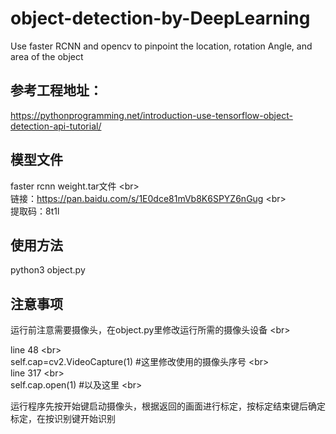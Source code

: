 # object-detection-by-DeepLearning
Use faster RCNN and opencv to pinpoint the location, rotation Angle, and area of the object

## 参考工程地址：

https://pythonprogramming.net/introduction-use-tensorflow-object-detection-api-tutorial/

## 模型文件

faster rcnn weight.tar文件 \<br>  
链接：https://pan.baidu.com/s/1E0dce81mVb8K6SPYZ6nGug \<br>  
提取码：8t1l 

## 使用方法

python3 object.py

## 注意事项

运行前注意需要摄像头，在object.py里修改运行所需的摄像头设备 \<br>  

line 48 \<br>  
self.cap=cv2.VideoCapture(1) #这里修改使用的摄像头序号 \<br>  
line 317 \<br>  
self.cap.open(1)             #以及这里 \<br>  

运行程序先按开始键启动摄像头，根据返回的画面进行标定，按标定结束键后确定标定，在按识别键开始识别
